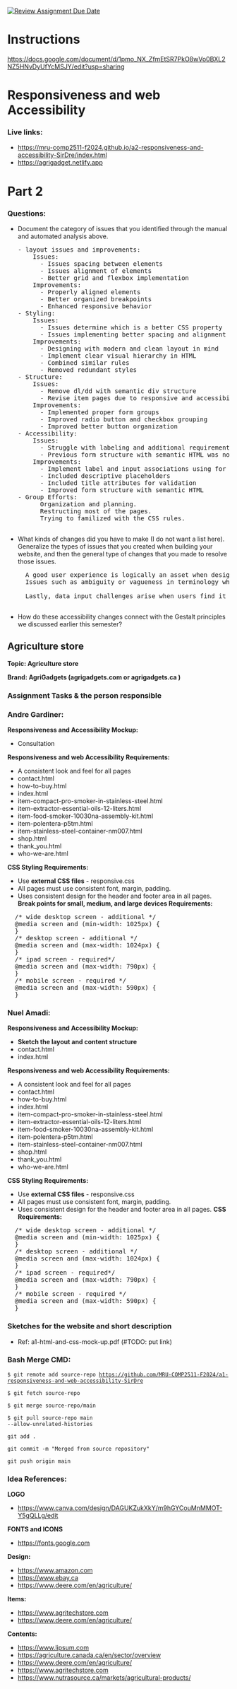[![Review Assignment Due Date](https://classroom.github.com/assets/deadline-readme-button-22041afd0340ce965d47ae6ef1cefeee28c7c493a6346c4f15d667ab976d596c.svg)](https://classroom.github.com/a/61wuBnVw)
# Instructions

https://docs.google.com/document/d/1pmo_NX_ZfmEtSR7PkO8wVo0BXL2NZ5HNvDyUfYcMSJY/edit?usp=sharing

# Responsiveness and web Accessibility
### Live links:
- https://mru-comp2511-f2024.github.io/a2-responsiveness-and-accessibility-SirDre/index.html
- https://agrigadget.netlify.app

# Part 2
### Questions:
- Document the category of issues that you identified through the manual and automated analysis above.
  <pre>
  - layout issues and improvements:
      Issues:
        - Issues spacing between elements
        - Issues alignment of elements
        - Better grid and flexbox implementation
      Improvements:      
        - Properly aligned elements
        - Better organized breakpoints
        - Enhanced responsive behavior
  - Styling:
      Issues:
        - Issues determine which is a better CSS property
        - Issues implementing better spacing and alignment
      Improvements:
        - Designing with modern and clean layout in mind
        - Implement clear visual hierarchy in HTML 
        - Combined similar rules
        - Removed redundant styles
  - Structure:
      Issues:
        - Remove dl/dd with semantic div structure
        - Revise item pages due to responsive and accessibility issues
      Improvements:
        - Implemented proper form groups
        - Improved radio button and checkbox grouping
        - Improved better button organization
  - Accessibility:
      Issues:
        - Struggle with labeling and additional requirement for forms accessibility
        - Previous form structure with semantic HTML was not functioning as I taught.
      Improvements:
        - Implement label and input associations using for and id attributes.
        - Included descriptive placeholders
        - Included title attributes for validation
        - Improved form structure with semantic HTML
  - Group Efforts:  
        Organization and planning.
        Restructing most of the pages.
        Trying to familized with the CSS rules.
    
  </pre>

- What kinds of changes did you have to make (I do not want a list here). Generalize the types of issues that you created when building your website, and then the general type of changes that you made to resolve those issues.
  <pre>
    A good user experience is logically an asset when designing website. Clear visual identification and error messaging are very important aspects of the experience. Often times bad and lazy design decisions, e.g., confusing colored elements, can cause the user to miss out on important alerts or instruction. The solution lies in giving error messages a bright color and clear language that stands out. Of course, full reliance on pop-up messages is a bad idea since some users have them all turned off.
    Issues such as ambiguity or vagueness in terminology when designing website can be a challenge. For example, vague descriptions can cause a considerable obstacle for users in the way that they need more time and energy to make sense of these terms. Such as, being asked to choose a “Salutation” instead of “Titles or Honorifics” the difference is not that slight and may lead to confusion. However, using clear, familiar, and task-oriented terminology that matches user expectation and experience could reduce confusion.

    Lastly, data input challenges arise when users find it hard to input data accurately since input fields are badly designed and controls do not match an anticipated data type. For instance, a field for a phone number that does not support another countries phone number format can lead to incorrect data inputs. However, improving form’s structure and its usability, thereby making it easy for the user to accurately input the required data.

  </pre>
- How do these accessibility changes connect with the Gestalt principles we discussed earlier this semester?


## Agriculture store

**Topic:  Agriculture store**

**Brand: AgriGadgets (agrigadgets.com or agrigadgets.ca )**

### Assignment Tasks & the person responsible

### Andre Gardiner:

**Responsiveness and Accessibility Mockup:**
- Consultation

**Responsiveness and web Accessibility Requirements:**
- A consistent look and feel for all pages
 - contact.html
 - how-to-buy.html
 - index.html
 - item-compact-pro-smoker-in-stainless-steel.html
 - item-extractor-essential-oils-12-liters.html
 - item-food-smoker-10030na-assembly-kit.html
 - item-polentera-p5tm.html
 - item-stainless-steel-container-nm007.html
 - shop.html
 - thank_you.html
 - who-we-are.html

**CSS Styling Requirements:**

- Use **external CSS files** - responsive.css
- All pages must use consistent font, margin, padding.
- Uses consistent design for the header and footer area in all pages. 
**Break points for small, medium, and large devices Requirements:**
<pre>
  /* wide desktop screen - additional */
  @media screen and (min-width: 1025px) {
  }
  /* desktop screen - additional */
  @media screen and (max-width: 1024px) {
  }
  /* ipad screen - required*/
  @media screen and (max-width: 790px) {
  }
  /* mobile screen - required */
  @media screen and (max-width: 590px) {
  }
</pre> 

### Nuel Amadi:

**Responsiveness and Accessibility Mockup:**
- **Sketch the layout and content structure**
 - contact.html
 - index.html

**Responsiveness and web Accessibility Requirements:**
- A consistent look and feel for all pages
 - contact.html
 - how-to-buy.html
 - index.html
 - item-compact-pro-smoker-in-stainless-steel.html
 - item-extractor-essential-oils-12-liters.html
 - item-food-smoker-10030na-assembly-kit.html
 - item-polentera-p5tm.html
 - item-stainless-steel-container-nm007.html
 - shop.html
 - thank_you.html
 - who-we-are.html

**CSS Styling Requirements:**

- Use **external CSS files** - responsive.css
- All pages must use consistent font, margin, padding.
- Uses consistent design for the header and footer area in all pages. 
**CSS Requirements:**
<pre>
  /* wide desktop screen - additional */
  @media screen and (min-width: 1025px) {
  }
  /* desktop screen - additional */
  @media screen and (max-width: 1024px) {
  }
  /* ipad screen - required*/
  @media screen and (max-width: 790px) {
  }
  /* mobile screen - required */
  @media screen and (max-width: 590px) {
  }
</pre>

### Sketches for the website and short description

- Ref: a1-html-and-css-mock-up.pdf (#TODO: put link)

### Bash Merge CMD:

<code>$ git remote add source-repo https://github.com/MRU-COMP2511-F2024/a1-responsiveness-and-web-accessibility-SirDre</code>

<code>$ git fetch source-repo</code>

<code>$ git merge source-repo/main</code>

<code>$ git pull source-repo main --allow-unrelated-histories</code>

<code>git add .</code>

<code>git commit -m "Merged from source repository"</code>

<code>git push origin main</code>

### Idea References:

**LOGO**

- https://www.canva.com/design/DAGUKZukXkY/m9hGYCouMnMMOT-Y5gQLLg/edit

**FONTS and ICONS**
- https://fonts.google.com

**Design:**

- https://www.amazon.com
- https://www.ebay.ca
- https://www.deere.com/en/agriculture/

**Items:**

- https://www.agritechstore.com
- https://www.deere.com/en/agriculture/

**Contents:**

- https://www.lipsum.com
- https://agriculture.canada.ca/en/sector/overview
- https://www.deere.com/en/agriculture/
- https://www.agritechstore.com
- https://www.nutrasource.ca/markets/agricultural-products/

